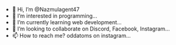 - 👋 Hi, I’m @Nazmulagent47
- 👀 I’m interested in programming...
- 🌱 I’m currently learning web development...
- 💞️ I’m looking to collaborate on Discord, Facebook, Instagram...
- 📫 How to reach me? oddatoms on instagram...

<!---
Nazmulagent47/Nazmulagent47 is a ✨ special ✨ repository because its `README.md` (this file) appears on your GitHub profile.
You can click the Preview link to take a look at your changes.
--->
